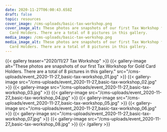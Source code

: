 ```yaml
---
date: 2020-11-27T06:00:43.658Z
draft: false
topic: resources
cover_image: /cms-uploads/basic-tax-workshop.png
cover_image_alt: These photos are snapshots of our first Tax Workshop for Gold
  Card Holders. There are a total of 8 pictures in this gallery.
media_image: /cms-uploads/basic-tax-workshop.png
media_image_alt: These photos are snapshots of our first Tax Workshop for Gold
  Card Holders. There are a total of 8 pictures in this gallery.
---
```



{{< gallery teaser="2020/11/27 Tax Workshop" >}}
{{< gallery-image alt="These photos are snapshots of our first Tax Workshop for Gold Card Holders. There are a total of 8 pictures in this gallery." src="/cms-uploads/event_2020-11-27_basic-tax-workshop_01.jpg" >}}
{{< gallery-image src="/cms-uploads/event_2020-11-27_basic-tax-workshop_02.jpg" >}}
{{< gallery-image src="/cms-uploads/event_2020-11-27_basic-tax-workshop_03.jpg" >}}
{{< gallery-image src="/cms-uploads/event_2020-11-27_basic-tax-workshop_04.jpg" >}}
{{< gallery-image src="/cms-uploads/event_2020-11-27_basic-tax-workshop_05.jpg" >}}
{{< gallery-image src="/cms-uploads/event_2020-11-27_basic-tax-workshop_06.jpg" >}}
{{< gallery-image src="/cms-uploads/event_2020-11-27_basic-tax-workshop_07.jpg" >}}
{{< gallery-image src="/cms-uploads/event_2020-11-27_basic-tax-workshop_08.jpg" >}}
{{< /gallery >}}